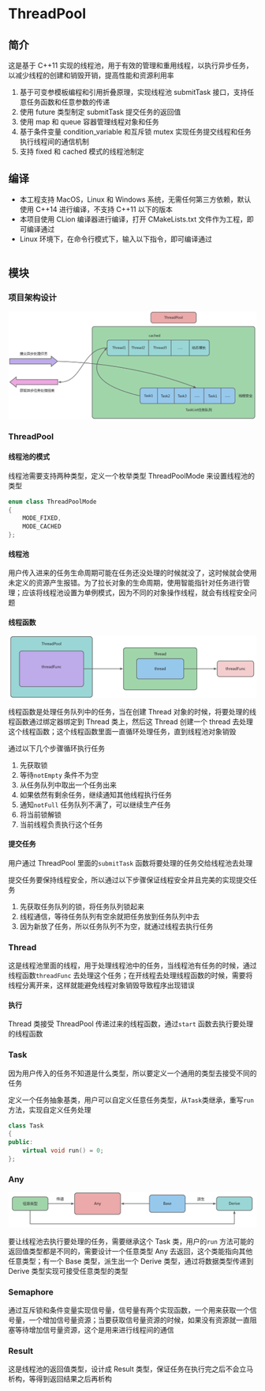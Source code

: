 # ThreadPool

## 简介

这是基于 C++11 实现的线程池，用于有效的管理和重用线程，以执行异步任务，以减少线程的创建和销毁开销，提高性能和资源利用率

1. 基于可变参模板编程和引用折叠原理，实现线程池 submitTask 接口，支持任意任务函数和任意参数的传递
2. 使用 future 类型制定 submitTask 提交任务的返回值
3. 使用 map 和 queue 容器管理线程对象和任务
4. 基于条件变量 condition_variable 和互斥锁 mutex 实现任务提交线程和任务执行线程间的通信机制
5. 支持 fixed 和 cached 模式的线程池制定

## 编译

- 本工程支持 MacOS，Linux 和 Windows 系统，无需任何第三方依赖，默认使用 C++14 进行编译，不支持 C++11 以下的版本
- 本项目使用 CLion 编译器进行编译，打开 CMakeLists.txt 文件作为工程，即可编译通过
- Linux 环境下，在命令行模式下，输入以下指令，即可编译通过

```bash

```

## 模块

### 项目架构设计

![architecture](https://github.com/AxLiupore/ThreadPool/blob/master/images/architecture.jpg)

### ThreadPool

#### 线程池的模式

线程池需要支持两种类型，定义一个枚举类型 ThreadPoolMode 来设置线程池的类型

```cpp
enum class ThreadPoolMode
{
    MODE_FIXED, 
    MODE_CACHED 
};
```

#### 线程池

用户传入进来的任务生命周期可能在任务还没处理的时候就没了，这时候就会使用未定义的资源产生报错。为了拉长对象的生命周期，使用智能指针对任务进行管理；应该将线程池设置为单例模式，因为不同的对象操作线程，就会有线程安全问题

#### 线程函数

![threadfunc](https://github.com/AxLiupore/ThreadPool/blob/master/images/threadfunc.jpg)

线程函数是处理任务队列中的任务，当在创建 Thread 对象的时候，将要处理的线程函数通过绑定器绑定到 Thread 类上，然后这 Thread 创建一个 thread 去处理这个线程函数；这个线程函数里面一直循环处理任务，直到线程池对象销毁

通过以下几个步骤循环执行任务

1. 先获取锁
2. 等待`notEmpty` 条件不为空
3. 从任务队列中取出一个任务出来
4. 如果依然有剩余任务，继续通知其他线程执行任务
5. 通知`notFull` 任务队列不满了，可以继续生产任务
6. 将当前锁解锁
7. 当前线程负责执行这个任务

#### 提交任务

用户通过 ThreadPool 里面的`submitTask` 函数将要处理的任务交给线程池去处理

提交任务要保持线程安全，所以通过以下步骤保证线程安全并且完美的实现提交任务

1. 先获取任务队列的锁，将任务队列锁起来
2. 线程通信，等待任务队列有空余就把任务放到任务队列中去
3. 因为新放了任务，所以任务队列不为空，就通过线程去执行任务

### Thread 

这是线程池里面的线程，用于处理线程池中的任务，当线程池有任务的时候，通过线程函数`threadFunc` 去处理这个任务；在开线程去处理线程函数的时候，需要将线程分离开来，这样就能避免线程对象销毁导致程序出现错误

#### 执行

Thread 类接受 ThreadPool 传递过来的线程函数，通过`start` 函数去执行要处理的线程函数

### Task 

因为用户传入的任务不知道是什么类型，所以要定义一个通用的类型去接受不同的任务

定义一个任务抽象基类，用户可以自定义任意任务类型，从`Task`类继承，重写`run`方法，实现自定义任务处理

```cpp
class Task
{
public:
    virtual void run() = 0;
};
```

### Any

![threadfunc](https://github.com/AxLiupore/ThreadPool/blob/master/images/any.jpg)

要让线程池去执行要处理的任务，需要继承这个 Task 类，用户的`run` 方法可能的返回值类型都是不同的，需要设计一个任意类型 Any 去返回，这个类能指向其他任意类型；有一个 Base 类型，派生出一个 Derive 类型，通过将数据类型传递到 Derive 类型实现可接受任意类型的类型

### Semaphore

通过互斥锁和条件变量实现信号量，信号量有两个实现函数，一个用来获取一个信号量，一个增加信号量资源；当要获取信号量资源的时候，如果没有资源就一直阻塞等待增加信号量资源，这个是用来进行线程间的通信

### Result

这是线程池的返回值类型，设计成 Result<Task> 类型，保证任务在执行完之后不会立马析构，等得到返回结果之后再析构
